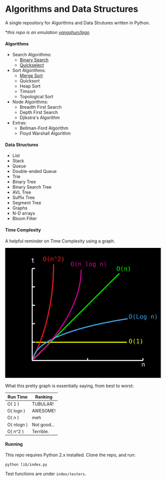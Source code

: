 # Algorithms and Data Structures

A single repository for Algorithms and Data Strutures written in Python.  

*_this repo is an emulation [yangshun/lago](https://github.com/yangshun/lago)_

#### Algorithms
* Search Algorithms:
  + [Binary Search](/lib/algorithms/binary_search.py)
  + [Quickselect](/lib/algorithms/quick_select.py)
* Sort Algorithms:
  + [Merge Sort](/lib/algorithms/merge_sort.py)
  + Quicksort
  + Heap Sort
  + Timsort
  + Topological Sort
* Node Algorithms:
  + Breadth First Search
  + Depth First Search
  + Djikstra's Algorithm
* Extras:
  + Bellman-Ford Algorithm
  + Floyd Warshall Algorithm

#### Data Structures
* List
* Stack
* Queue
* Double-ended Queue
* Trie
* Binary Tree
* Binary Search Tree
* AVL Tree
* Suffix Tree
* Segment Tree
* Graphs
* N-D arrays
* Bloom Filter

#### Time Complexity
A helpful reminder on Time Complexity using a graph.

![alt text](/assets/time_complexity_mini.svg "pretty graph")

What this pretty graph is essentially saying, from best to worst:

|Run Time|Ranking|
|--|--|
|O( 1 )|TUBULAR!| 
|O( logn )|AWESOME!|
|O( n )|meh|
|O( nlogn )|Not good...|
|O( n^2 )|Terrible.|

#### Running
This repo requires Python 2.x installed.
Clone the repo, and run:
```
python lib/index.py
```

Test functions are under ```index/testers```.